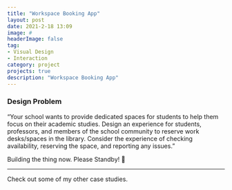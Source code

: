 ```yaml
---
title: "Workspace Booking App"
layout: post
date: 2021-2-18 13:09
image: #
headerImage: false
tag:
- Visual Design
- Interaction
category: project
projects: true
description: "Workspace Booking App"
---
```


### Design Problem

“Your school wants to provide dedicated spaces for students to help them focus on their academic studies. Design an experience for students, professors, and members of the school community to reserve work desks/spaces in the library. Consider the experience of checking availability, reserving the space, and reporting any issues.”

Building the thing now. Please Standby! 🙏

---

Check out some of my other <span class="evidence"><a href="https://nicholasgiles.com/projects/" style="text-decoration: none">case studies</a></span>.
